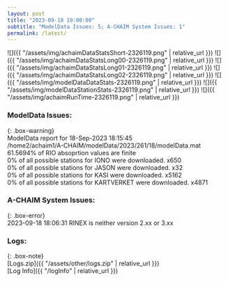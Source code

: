 ```yaml
---
layout: post
title: "2023-09-18 19:00:00"
subtitle: "ModelData Issues: 5; A-CHAIM System Issues: 1"
permalink: /latest/
---
```


![]({{ "/assets/img/achaimDataStatsShort-2326119.png" | relative_url }})
![]({{ "/assets/img/achaimDataStatsLong00-2326119.png" | relative_url }})
![]({{ "/assets/img/achaimDataStatsLong01-2326119.png" | relative_url }})
![]({{ "/assets/img/achaimDataStatsLong02-2326119.png" | relative_url }})
![]({{ "/assets/img/modelDataDataStats-2326119.png" | relative_url }})
![]({{ "/assets/img/modelDataStationStats-2326119.png" | relative_url }})
![]({{ "/assets/img/achaimRunTime-2326119.png" | relative_url }})


### ModelData Issues:  
  
{: .box-warning}  
 ModelData report for 18-Sep-2023 18:15:45   
 /home2/achaim1/A-CHAIM/modelData/2023/261/18/modelData.mat   
 61.5694% of RIO absoprtion values are finite   
 0% of all possible stations for IONO were downloaded. x650   
 0% of all possible stations for JASON were downloaded. x32   
 0% of all possible stations for KASI were downloaded. x5162   
 0% of all possible stations for KARTVERKET were downloaded. x4871   
  
### A-CHAIM System Issues:  
  
{: .box-error}  
2023-09-18 18:06:31 RINEX is neither version 2.xx or 3.xx  

### Logs:  
  
{: .box-note}  
[Logs.zip]({{ "/assets/other/logs.zip" | relative_url }})  
[Log Info]({{ "/logInfo" | relative_url }})  
